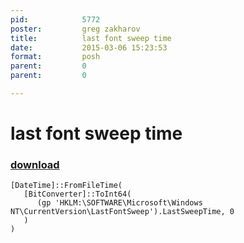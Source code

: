 ```yaml
---
pid:            5772
poster:         greg zakharov
title:          last font sweep time
date:           2015-03-06 15:23:53
format:         posh
parent:         0
parent:         0

---
```


# last font sweep time

### [download](5772.ps1)



```posh
[DateTime]::FromFileTime(
   [BitConverter]::ToInt64(
      (gp 'HKLM:\SOFTWARE\Microsoft\Windows NT\CurrentVersion\LastFontSweep').LastSweepTime, 0
   )
)
```
